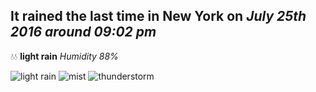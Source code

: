 ## It rained the last time in New York on *July 25th 2016 around 09:02 pm*
💧💧  **light rain** *Humidity 88%*

![light rain](http://openweathermap.org/img/w/10n.png) ![mist](http://openweathermap.org/img/w/50n.png) ![thunderstorm](http://openweathermap.org/img/w/11n.png)

